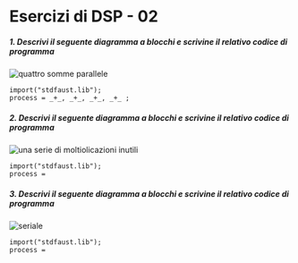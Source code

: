 # Esercizi di DSP - 02

##### 1. Descrivi il seguente diagramma a blocchi e scrivine il relativo codice di programma

![quattro somme parallele](https://raw.githubusercontent.com/LSSN/appunti/master/code/esercizi/++++.png)

```
import("stdfaust.lib");
process = _+_, _+_, _+_, _+_ ; 
```

##### 2. Descrivi il seguente diagramma a blocchi e scrivine il relativo codice di programma

![una serie di moltiolicazioni inutili](https://raw.githubusercontent.com/LSSN/appunti/master/code/esercizi/*1*05*2.png)

```
import("stdfaust.lib");
process =
```

##### 3. Descrivi il seguente diagramma a blocchi e scrivine il relativo codice di programma

![seriale](https://raw.githubusercontent.com/LSSN/appunti/master/code/esercizi/4op1out.png)

```
import("stdfaust.lib");
process =
```
